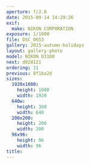 ```yaml
---
aperture: f/2.8
date: 2015-09-14 14:29:26
exif:
  make: NIKON CORPORATION
exposure: 1/1000
file: DSC_0653
gallery: 2015-autumn-holidays
layout: gallery-photo
model: NIKON D3100
next: d028121
ordering: 11
previous: 8f1ba2d
sizes:
  1920x1080:
    height: 1080
    width: 1920
  640w:
    height: 360
    width: 640
  200x200:
    height: 200
    width: 200
  96x96:
    height: 96
    width: 96
title: 
---
```

